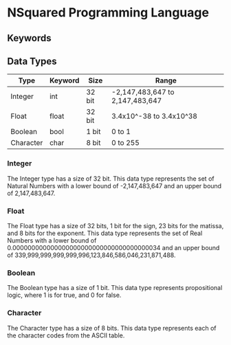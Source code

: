 # NSquared Programming Language

## Keywords



## Data Types
| Type | Keyword | Size | Range |
| --- | --- | --- | --- |
| Integer | int | 32 bit | -2,147,483,647 to 2,147,483,647 |
| Float | float | 32 bit | 3.4x10^-38 to 3.4x10^38 |
| Boolean | bool | 1 bit  | 0 to 1 |
| Character | char | 8 bit | 0 to 255|

### Integer
The Integer type has a size of 32 bit. This data type represents the set of Natural Numbers with a lower bound of -2,147,483,647 and an upper bound of 2,147,483,647.

### Float
The Float type has a size of 32 bits, 1 bit for the sign, 23 bits for the matissa, and 8 bits for the exponent. This data type represents the set of Real Numbers with a lower bound of 0.000000000000000000000000000000000000034 and an upper bound of 339,999,999,999,999,996,123,846,586,046,231,871,488.

### Boolean 
The Boolean type has a size of 1 bit. This data type represents propositional logic, where 1 is for true, and 0 for false.

### Character
The Character type has a size of 8 bits. This data type represents each of the character codes from the ASCII table.
